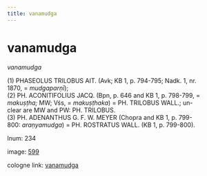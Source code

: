 ```yaml
---
title: vanamudga
---
```


# vanamudga

<i>vanamudga</i>  <div n="P" />(1) <bot>PHASEOLUS TRILOBUS AIT.</bot> (Avk; KB 1, p. 794-795; Nadk. 1, nr. <div n="lb" />1870, = <i>mudgaparṇī</i>); <div n="P" />(2) <bot>PH. ACONITIFOLIUS JACQ.</bot> (Bpn, p. 646 and KB 1, p. 798-799, = <div n="lb" /><i>makuṣṭha;</i> MW; Vśs, = <i>makuṣṭhaka</i>) = <bot>PH. TRILOBUS WALL.</bot>; un- <div n="lb" />clear are MW and PW: <bot>PH. TRILOBUS.</bot> <div n="P" />(3) <bot>PH. ADENANTHUS G. F. W. MEYER</bot> (Chopra and KB 1, p. 799- <div n="lb" />800: <i>araṇyamudga</i>) = <bot>PH. ROSTRATUS WALL.</bot> (KB 1, p. 799-800).

lnum: 234

image: [599](https://www.sanskrit-lexicon.uni-koeln.de/scans/csl-apidev/servepdf.php?dict=snp&page=599)

cologne link: [vanamudga](https://sanskrit-lexicon.uni-koeln.de/scans/csl-apidev/getword.php?dict=snp&key=vanamudga)

